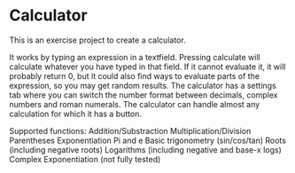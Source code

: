 # Calculator
This is an exercise project to create a calculator.

It works by typing an expression in a textfield.
Pressing calculate will calculate whatever you have typed in that field. If it cannot evaluate it, it will probably return 0, but it could also find ways to evaluate parts of the expression, so you may get random results.
The calculator has a settings tab where you can switch the number format between decimals, complex numbers and roman numerals.
The calculator can handle almost any calculation for which it has a button.

Supported functions:
Addition/Substraction
Multiplication/Division
Parentheses
Exponentiation
Pi and e
Basic trigonometry (sin/cos/tan)
Roots (including negative roots)
Logarithms (including negative and base-x logs)
Complex Exponentiation (not fully tested)
